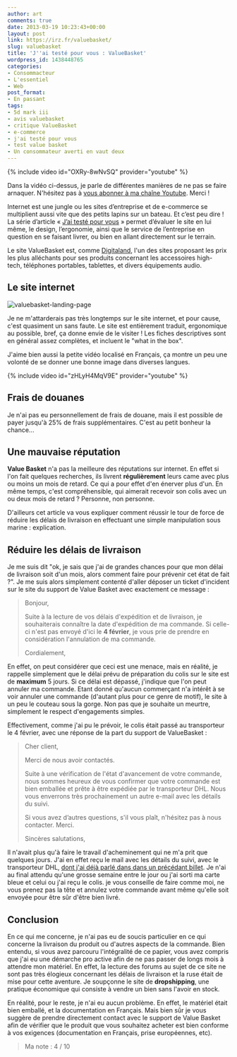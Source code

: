 ```yaml
---
author: art
comments: true
date: 2013-03-19 10:23:43+00:00
layout: post
link: https://irz.fr/valuebasket/
slug: valuebasket
title: 'J''ai testé pour vous : ValueBasket'
wordpress_id: 1438448765
categories:
- Consommacteur
- L'essentiel
- Web
post_format:
- En passant
tags:
- 5d mark iii
- avis valuebasket
- critique ValueBasket
- e-commerce
- j'ai testé pour vous
- test value basket
- Un consommateur averti en vaut deux
---
```


{% include video id="OXRy-8wNvSQ" provider="youtube" %}

Dans la vidéo ci-dessus, je parle de différentes manières de ne pas se faire arnaquer.  N'hésitez pas à [vous abonner à ma chaîne Youtube](https://www.youtube.com/user/lacostearthur?sub_confirmation=1). Merci !

Internet est une jungle ou les sites d’entreprise et de e-commerce se multiplient aussi vite que des petits lapins sur un bateau. Et c’est peu dire ! La série d’article « [J’ai testé pour vous](https://irz.fr/recherche?q=jai-teste-pour-vous) » permet d’évaluer le site en lui même, le design, l’ergonomie, ainsi que le service de l’entreprise en question en se faisant livrer, ou bien en allant directement sur le terrain.<!-- more -->

Le site ValueBasket est, comme [Digitaland](https://irz.fr/jai-teste-pour-vous-digitaland-mydigitaland), l'un des sites proposant les prix les plus alléchants pour ses produits concernant les accessoires high-tech, téléphones portables, tablettes, et divers équipements audio.



## Le site internet



![valuebasket-landing-page](https://static.irz.fr/2013/02/valuebasket-landing-page.png)

Je ne m'attarderais pas très longtemps sur le site internet, et pour cause, c'est quasiment un sans faute. Le site est entièrement traduit, ergonomique au possible, bref, ça donne envie de le visiter ! Les fiches descriptives sont en général assez complètes, et incluent le "what in the box".

J'aime bien aussi la petite vidéo localisé en Français, ça montre un peu une volonté de se donner une bonne image dans diverses langues.

{% include video id="zHLyH4MqV9E" provider="youtube" %}



## Frais de douanes



Je n'ai pas eu personnellement de frais de douane, mais il est possible de payer jusqu'à 25% de frais supplémentaires. C'est au petit bonheur la chance...



## Une mauvaise réputation



**Value Basket** n'a pas la meilleure des réputations sur internet. En effet si l'on fait quelques recherches, ils livrent **régulièrement** leurs came avec plus ou moins un mois de retard. Ce qui a pour effet d'en énerver plus d'un. En même temps, c'est compréhensible, qui aimerait recevoir son colis avec un ou deux mois de retard ? Personne, non personne.

D'ailleurs cet article va vous expliquer comment réussir le tour de force de réduire les délais de livraison en effectuant une simple manipulation sous marine : explication.



## Réduire les délais de livraison



Je me suis dit "ok, je sais que j'ai de grandes chances pour que mon délai de livraison soit d'un mois, alors comment faire pour prévenir cet état de fait ?". Je me suis alors simplement contenté d'aller déposer un ticket d'incident sur le site du support de Value Basket avec exactement ce message :



<blockquote>Bonjour,

Suite à la lecture de vos délais d'expédition et de livraison, je souhaiterais connaître la date d'expédition de ma commande. Si celle-ci n'est pas envoyé d'ici le **4 février**, je vous prie de prendre en considération l'annulation de ma commande.

Cordialement,</blockquote>



En effet, on peut considérer que ceci est une menace, mais en réalité, je rappelle simplement que le délai prévu de préparation du colis sur le site est de **maximum** 5 jours. Si ce délai est dépassé, j'indique que l'on peut annuler ma commande. Etant donné qu'aucun commerçant n'a intérêt à se voir annuler une commande (d'autant plus pour ce genre de motif), le site à un peu le couteau sous la gorge. Non pas que je souhaite un meurtre, simplement le respect d'engagements simples.

Effectivement, comme j'ai pu le prévoir, le colis était passé au transporteur le 4 février, avec une réponse de la part du support de ValueBasket :



<blockquote>Cher client,

Merci de nous avoir contactés.

Suite à une vérification de l'état d'avancement de votre commande, nous sommes heureux de vous confirmer que votre commande est bien emballée et prête à être expédiée par le transporteur DHL. Nous vous enverrons très prochainement un autre e-mail avec les détails du suivi.

Si vous avez d’autres questions, s'il vous plaît, n'hésitez pas à nous contacter. Merci.

Sincères salutations,</blockquote>



Il n'avait plus qu'à faire le travail d'acheminement qui ne m'a prit que quelques jours. J'ai en effet reçu le mail avec les détails du suivi, avec le transporteur DHL, [dont j'ai déjà parlé dans dans un précédant billet](https://irz.fr/jai-teste-pour-vous-digitaland-mydigitaland). Je n'ai au final attendu qu'une grosse semaine entre le jour ou j'ai sorti ma carte bleue et celui ou j'ai reçu le colis. je vous conseille de faire comme moi, ne vous prenez pas la tête et annulez votre commande avant même qu'elle soit envoyée pour être sûr d'être bien livré.



## Conclusion



En ce qui me concerne, je n'ai pas eu de soucis particulier en ce qui concerne la livraison du produit ou d'autres aspects de la commande. Bien entendu, si vous avez parcouru l'intégralité de ce papier, vous avez compris que j'ai eu une démarche pro active afin de ne pas passer de longs mois à attendre mon matériel. En effet, la lecture des forums au sujet de ce site ne sont pas très élogieux concernant les délais de livraison et la ruse était de mise pour cette aventure. Je soupçonne le site de **dropshipping**, une pratique économique qui consiste à vendre un bien sans l'avoir en stock.

En réalité, pour le reste, je n'ai eu aucun problème. En effet, le matériel était bien emballé, et la documentation en Français. Mais bien sûr je vous suggère de prendre directement contact avec le support de Value Basket afin de vérifier que le produit que vous souhaitez acheter est bien conforme à vos exigences (documentation en Français, prise européennes, etc).



<blockquote>Ma note : 4 / 10</blockquote>
